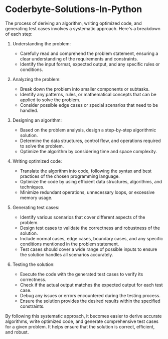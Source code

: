 # Coderbyte-Solutions-In-Python

The process of deriving an algorithm, writing optimized code, and generating test cases involves a systematic approach. Here's a breakdown of each step:

1. Understanding the problem:
   - Carefully read and comprehend the problem statement, ensuring a clear understanding of the requirements and constraints.
   - Identify the input format, expected output, and any specific rules or conditions.

2. Analyzing the problem:
   - Break down the problem into smaller components or subtasks.
   - Identify any patterns, rules, or mathematical concepts that can be applied to solve the problem.
   - Consider possible edge cases or special scenarios that need to be handled.

3. Designing an algorithm:
   - Based on the problem analysis, design a step-by-step algorithmic solution.
   - Determine the data structures, control flow, and operations required to solve the problem.
   - Optimize the algorithm by considering time and space complexity.

4. Writing optimized code:
   - Translate the algorithm into code, following the syntax and best practices of the chosen programming language.
   - Optimize the code by using efficient data structures, algorithms, and techniques.
   - Minimize redundant operations, unnecessary loops, or excessive memory usage.

5. Generating test cases:
   - Identify various scenarios that cover different aspects of the problem.
   - Design test cases to validate the correctness and robustness of the solution.
   - Include normal cases, edge cases, boundary cases, and any specific conditions mentioned in the problem statement.
   - Test cases should cover a wide range of possible inputs to ensure the solution handles all scenarios accurately.

6. Testing the solution:
   - Execute the code with the generated test cases to verify its correctness.
   - Check if the actual output matches the expected output for each test case.
   - Debug any issues or errors encountered during the testing process.
   - Ensure the solution provides the desired results within the specified constraints.

By following this systematic approach, it becomes easier to derive accurate algorithms, write optimized code, and generate comprehensive test cases for a given problem. It helps ensure that the solution is correct, efficient, and robust.